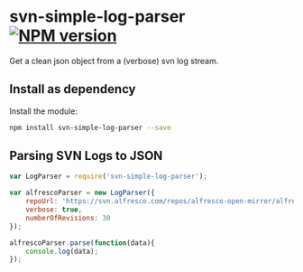 svn-simple-log-parser [![NPM version][npm-image]][npm-url]
==================================================

Get a clean json object from a (verbose) svn log stream.

Install as dependency
---------------------

Install the module:
```bash
npm install svn-simple-log-parser --save
```

Parsing SVN Logs to JSON
---------------------
```javascript
var LogParser = require('svn-simple-log-parser');

var alfrescoParser = new LogParser({
    repoUrl: 'https://svn.alfresco.com/repos/alfresco-open-mirror/alfresco/HEAD'
    verbose: true,
    numberOfRevisions: 30
});

alfrescoParser.parse(function(data){
    console.log(data);
});
```

[npm-image]: https://badge.fury.io/js/tinyscrollbar.png
[npm-url]: http://badge.fury.io/js/svn-simple-log-parser
